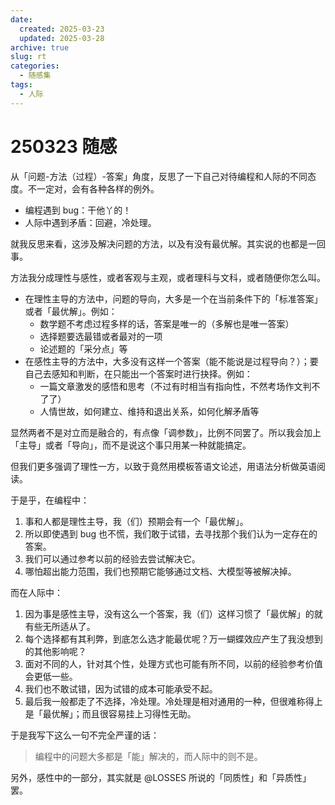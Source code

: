 ```yaml
---
date:
  created: 2025-03-23
  updated: 2025-03-28
archive: true
slug: rt
categories:
  - 随感集
tags:
  - 人际
---
```

# 250323 随感

从「问题-方法（过程）-答案」角度，反思了一下自己对待编程和人际的不同态度。不一定对，会有各种各样的例外。

<!-- more -->

- 编程遇到 bug：干他丫的！
- 人际中遇到矛盾：回避，冷处理。

就我反思来看，这涉及解决问题的方法，以及有没有最优解。其实说的也都是一回事。

方法我分成理性与感性，或者客观与主观，或者理科与文科，或者随便你怎么叫。

- 在理性主导的方法中，问题的导向，大多是一个在当前条件下的「标准答案」或者「最优解」。例如：
  - 数学题不考虑过程多样的话，答案是唯一的（多解也是唯一答案）
  - 选择题要选最错或者最对的一项
  - 论述题的「采分点」等
- 在感性主导的方法中，大多没有这样一个答案（能不能说是过程导向？）；要自己去感知和判断，在只能出一个答案时进行抉择。例如：
  - 一篇文章激发的感悟和思考（不过有时相当有指向性，不然考场作文判不了了）
  - 人情世故，如何建立、维持和退出关系，如何化解矛盾等

显然两者不是对立而是融合的，有点像「调参数」，比例不同罢了。所以我会加上「主导」或者「导向」，而不是说这个事只用某一种就能搞定。

但我们更多强调了理性一方，以致于竟然用模板答语文论述，用语法分析做英语阅读。

于是乎，在编程中：

1. 事和人都是理性主导，我（们）预期会有一个「最优解」。
2. 所以即使遇到 bug 也不慌，我们敢于试错，去寻找那个我们认为一定存在的答案。
3. 我们可以通过参考以前的经验去尝试解决它。
4. 哪怕超出能力范围，我们也预期它能够通过文档、大模型等被解决掉。

而在人际中：

1. 因为事是感性主导，没有这么一个答案，我（们）这样习惯了「最优解」的就有些无所适从了。
2. 每个选择都有其利弊，到底怎么选才能最优呢？万一蝴蝶效应产生了我没想到的其他影响呢？
3. 面对不同的人，针对其个性，处理方式也可能有所不同，以前的经验参考价值会更低一些。
4. 我们也不敢试错，因为试错的成本可能承受不起。
5. 最后我一般都走了不选择，冷处理。冷处理是相对通用的一种，但很难称得上是「最优解」；而且很容易挂上习得性无助。

于是我写下这么一句不完全严谨的话：

> 编程中的问题大多都是「能」解决的，而人际中的则不是。

另外，感性中的一部分，其实就是 @LOSSES 所说的「同质性」和「异质性」罢。
